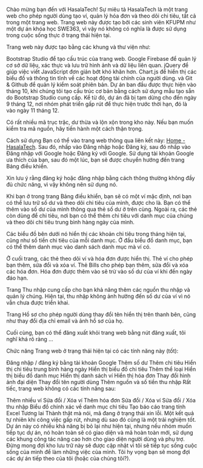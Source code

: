 Chào mừng bạn đến với HasalaTech!
Sự miêu tả
HasalaTech là một trang web cho phép người dùng tạo ví, quản lý hóa đơn và theo dõi chi tiêu, tất cả trong một trang web. Trang web này được tạo bởi các sinh viên KFUPM như một dự án khóa học SWE363, vì vậy nó không có nghĩa là được sử dụng trong cuộc sống thực ở trạng thái hiện tại.

Trang web này được tạo bằng các khung và thư viện như:

Bootstrap Studio để tạo cấu trúc của trang web.
Google Firebase để quản lý cơ sở dữ liệu, xác thực và lưu trữ hình ảnh và dữ liệu liên quan.
jQuery để giúp việc viết JavaScript đơn giản bớt khó khăn hơn.
Chart.js để hiển thị các biểu đồ và thông tin tĩnh về các hoạt động tài chính của người dùng.
và Git & Github để quản lý kiểm soát phiên bản.
Dự án ban đầu được thực hiện vào tháng 10, khi chúng tôi tạo cấu trúc cơ bản bằng cách sử dụng mẫu tạo sẵn do Bootstrap Studio cung cấp. Kể từ đó, dự án đã bị tạm dừng cho đến ngày 9 tháng 12, nơi nhóm phát triển gấp rút để thực hiện trước thời hạn, đó là vào ngày 11 tháng 12.

Có rất nhiều mã trục trặc, dư thừa và lộn xộn trong kho này. Nếu bạn muốn kiểm tra mã nguồn, hãy tiến hành một cách thận trọng.

Cách sử dụng
Bạn có thể vào trang web thông qua liên kết này:  [Home - HasalaTech](https://hasalatech-14b00.web.app/). Sau đó, nhấp vào Đăng nhập hoặc Đăng ký, sau đó nhấp vào Đăng nhập với Google hoặc Đăng ký với Google. Sử dụng tài khoản Google ưa thích của bạn, sau đó một lúc, bạn sẽ được chuyển hướng đến trang Bảng điều khiển.

Xin lưu ý rằng đăng ký hoặc đăng nhập bằng cách thông thường không đầy đủ chức năng, vì vậy không nên sử dụng nó.

Khi bạn ở trong trang Bảng điều khiển, bạn sẽ có một ví mặc định, nơi bạn có thể lưu trữ số dư và theo dõi chi tiêu của mình, được cho là. Bạn có thể thêm vào số dư của mình thông qua thẻ số dư ở trên cùng. Ngoài ra, các thẻ còn dùng để chi tiêu, nơi bạn có thể thêm chi tiêu với danh mục của chúng và theo dõi chi tiêu trung bình hàng ngày của mình.

Các biểu đồ bên dưới nó hiển thị các khoản chi tiêu trong tháng hiện tại, cũng như số tiền chi tiêu của mỗi danh mục. Ở đầu biểu đồ danh mục, bạn có thể thêm danh mục vào danh sách danh mục mà ví có.

Ở cuối trang, các thẻ theo dõi ví và hóa đơn được hiển thị. Thẻ ví cho phép bạn thêm, sửa đổi và xóa ví. Thẻ Bills cho phép bạn thêm, sửa đổi và xóa các hóa đơn. Hóa đơn được thêm vào sẽ trừ vào số dư của ví khi đến ngày đáo hạn.

Trang Thu nhập cung cấp cho bạn khả năng thêm các nguồn thu nhập và quản lý chúng. Hiện tại, thu nhập không ảnh hưởng đến số dư của ví vì nó vẫn chưa được triển khai.

Trang Hồ sơ cho phép người dùng thay đổi tên hiển thị trên thanh bên, cũng như thay đổi địa chỉ email và ảnh hồ sơ của họ.

Cuối cùng, bạn có thể đăng xuất khỏi trang web bằng nút đăng xuất, tôi nghĩ khá rõ ràng ...

Chức năng
Trang web ở trạng thái hiện tại có các tính năng này (tốt):

Đăng nhập / đăng ký bằng tài khoản Google
Thêm số dư
Thêm chi tiêu
Hiển thị chi tiêu trung bình hàng ngày
Hiển thị biểu đồ chi tiêu
Thêm thể loại
Hiển thị biểu đồ danh mục
Hiển thị danh sách ví
Hiển thị hóa đơn
Thay đổi hình ảnh đại diện
Thay đổi tên người dùng
Thêm nguồn và số tiền thu nhập
Rất tiếc, trang web không có các tính năng sau:

Thêm nhiều ví
Sửa đổi / Xóa ví
Thêm hóa đơn
Sửa đổi / Xóa ví
Sửa đổi / Xóa thu nhập
Biểu đồ chính xác về danh mục chi tiêu
Tạo báo cáo trang tính Excel
Tương lai
Thành thật mà nói, mã đang ở trạng thái xin lỗi. Một kết quả tự nhiên khi công việc gấp rút, nhưng dù sao đó cũng là một trải nghiệm tốt. Dự án này có nhiều khả năng bị bỏ lại như hiện tại, nhưng nếu nhóm muốn tiếp tục dự án, nó hoàn toàn sẽ có giao diện và mã hoàn toàn mới, sử dụng các khung công tác nâng cao hơn cho giao diện người dùng và phụ trợ. Đừng mong đợi kho lưu trữ này sẽ được cập nhật vì tôi sẽ tiếp tục sống cuộc sống của mình để làm những việc của mình. Tôi hy vọng bạn sẽ mong đợi các dự án tiếp theo của tôi (hoặc của chúng tôi?).

